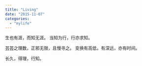 ```yaml
---
title: "Living"
date: "2015-11-07"
categories: 
  - "mylife"
---
```


生也有涯，而知无涯。 当知为行，行亦求知。

芸芸之理数，正邪无限，且慢寻之。 变换有高低，有深远，亦有时间。

长久，得理，行知。
